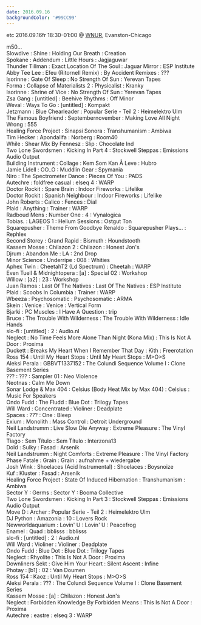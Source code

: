 ```yaml
---
date: 2016.09.16
backgroundColor: '#99CC99'
---
```


etc 2016.09.16fr 18:30-01:00 @ [WNUR](http://www.wnur.org/), Evanston-Chicago  

m50...  
Slowdive : Shine : Holding Our Breath : Creation  
Spokane : Addendum : Little Hours : Jagjaguwar  
Thunder Tillman : Exact Location Of The Soul : Jaguar Mirror : ESP Institute  
Abby Tee Lee : Efeu (Ritornell Remix) : By Accident Remixes : ???  
Isorinne : Gate Of Sleep : No Strength Of Sun : Yerevan Tapes  
Forma : Collapse of Materialists 2 : Physicalist : Kranky  
Isorinne : Shrine of Vice : No Strength Of Sun : Yerevan Tapes  
Zsa Gang : \[untitled\] : Beehive Rhythms : Off Minor  
Weval : Ways To Go : \[untitled\] : Kompakt  
Jetzmann : Blue Chearleader : Popular Serie - Teil 2 : Heimelektro Ulm  
The Famous Boyfriend : Septembernovember : Making Love All Night Wrong : 555  
Healing Force Project : Sinapsi Sonora : Transhumanism : Ambiwa  
Tim Hecker : Apondalifa : Norberg : Room40  
While : Shear Mix By Fennesz : Slip : Chocolate Ind  
Two Lone Swordsmen : Kicking In Part 4 : Stockwell Steppas : Emissions Audio Output  
Building Instrument : Collage : Kem Som Kan Å Leve : Hubro  
Jamie Lidell : OO..O : Muddlin Gear : Spymania  
Niro : The Spectrometer Dance : Pieces Of You : PADS  
Autechre : foldfree casual : elseq 4 : WARP  
Doctor Rockit : Spare Brain : Indoor Fireworks : Lifelike  
Doctor Rockit : Spanish Neighbour : Indoor Fireworks : Lifelike  
John Roberts : Calico : Fences : Dial  
Plaid : Anything : Trainer : WARP  
Radboud Mens : Number One : 4 : Vynalogica  
Tobias. : LAGEOS 1 : Helium Sessions : Ostgut Ton  
Squarepusher : Theme From Goodbye Renaldo : Squarepusher Plays... : Rephlex  
Second Storey : Grand Rapid : Bismuth : Houndstooth  
Kassem Mosse : Chilazon 2 : Chilazon : Honest Jon's  
Djrum : Abandon Me : LA : 2nd Drop  
Minor Science : Underripe : 008 : Whities  
Aphex Twin : CheetahT2 (Ld Spectrum) : Cheetah : WARP  
Even Tuell & Midnightopera : \[a\] : Special 02 : Workshop  
Willow : \[a2\] : 23 : Workshop  
Juan Ramos : Last Of The Natives : Last Of The Natives : ESP Institute  
Plaid : Scoobs In Columbia : Trainer : WARP  
Wbeeza : Psychosomatic : Psychosomatic : ARMA  
Skein : Venice : Venice : Vertical Form  
Bjarki : PC Muscles : I Have A Question : trip  
Bruce : The Trouble With Wilderness : The Trouble With Wilderness : Idle Hands  
slo-fi : \[untitled\] : 2 : Audio.nl  
Neglect : No Time Feels More Alone Than Night (Kona Mix) : This Is Not A Door : Proxima  
Duckett : Breaks My Heart When I Remember That Day : Kith : Freerotation  
Ross 154 : Until My Heart Stops : Until My Heart Stops : M>O>S  
Aleksi Perala : GBBVT1337152 : The Colundi Sequence Volume I : Clone Basement Series  
??? : ??? : Sampler 01 : Neo Violence  
Neotnas : Calm Me Down  
Sonar Lodge & Max 404 : Celsius (Body Heat Mix by Max 404) : Celsius : Music For Speakers  
Ondo Fudd : The Fludd : Blue Dot : Trilogy Tapes  
Will Ward : Concentrated : Violiner : Deadplate  
Spaces : ??? : One : Bleep  
Exium : Monolith : Mass Control : Detroit Underground  
Neil Landstrumm : Live Slow Die Anyway : Extreme Pleasure : The Vinyl Factory  
Tiago : Sem Título : Sem Título : Interzona13  
Dold : Sulky : Fasad : Arsenik  
Neil Landstrumm : Night Comforts : Extreme Pleasure : The Vinyl Factory  
Phase Fatale : Grain : Grain : aufnahme + wiedergabe  
Josh Wink : Shoelaces (Acid Instrumental) : Shoelaces : Boysnoize  
Kuf : Kluster : Fasad : Arsenik  
Healing Force Project : State Of Induced Hibernation : Transhumanism : Ambiwa  
Sector Y : Germs : Sector Y : Booma Collective  
Two Lone Swordsmen : Kicking In Part 3 : Stockwell Steppas : Emissions Audio Output  
Move D : Archer : Popular Serie - Teil 2 : Heimelektro Ulm  
DJ Python : Amazonia : 10 : Lovers Rock  
Newworldaquarium : Lovin' U : Lovin' U : Peacefrog  
Enamel : Quad : bblisss : bblisss  
slo-fi : \[untitled\] : 2 : Audio.nl  
Will Ward : Violiner : Violiner : Deadplate  
Ondo Fudd : Blue Dot : Blue Dot : Trilogy Tapes  
Neglect : Rhyolite : This Is Not A Door : Proxima  
Downliners Sekt : Give Him Your Heart : Silent Ascent : Infine  
Photay : \[b1\] : 02 : Van Doumen  
Ross 154 : Kaoz : Until My Heart Stops : M>O>S  
Aleksi Perala : ??? : The Colundi Sequence Volume I : Clone Basement Series  
Kassem Mosse : \[a\] : Chilazon : Honest Jon's  
Neglect : Forbidden Knowledge By Forbidden Means : This Is Not A Door : Proxima  
Autechre : eastre : elseq 3 : WARP